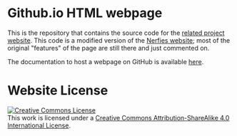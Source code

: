 # Github.io HTML webpage
This is the repository that contains the source code for the [related project website](https://uts-ri.github.io/dynamic_object_detection/). This code is a modified version of the [Nerfies website](https://nerfies.github.io); most of the original "features" of the page are still there and just commented on.

The documentation to host a webpage on GitHub is available [here](https://docs.github.com/en/pages/getting-started-with-github-pages/creating-a-github-pages-site).

# Website License
<a rel="license" href="http://creativecommons.org/licenses/by-sa/4.0/"><img alt="Creative Commons License" style="border-width:0" src="https://i.creativecommons.org/l/by-sa/4.0/88x31.png" /></a><br />This work is licensed under a <a rel="license" href="http://creativecommons.org/licenses/by-sa/4.0/">Creative Commons Attribution-ShareAlike 4.0 International License</a>.
